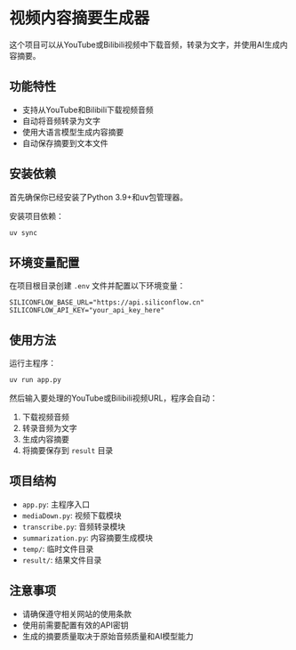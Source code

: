 # 视频内容摘要生成器

这个项目可以从YouTube或Bilibili视频中下载音频，转录为文字，并使用AI生成内容摘要。

## 功能特性

- 支持从YouTube和Bilibili下载视频音频
- 自动将音频转录为文字
- 使用大语言模型生成内容摘要
- 自动保存摘要到文本文件

## 安装依赖

首先确保你已经安装了Python 3.9+和uv包管理器。

安装项目依赖：

```bash
uv sync
```

## 环境变量配置

在项目根目录创建 `.env` 文件并配置以下环境变量：

```env
SILICONFLOW_BASE_URL="https://api.siliconflow.cn"
SILICONFLOW_API_KEY="your_api_key_here"
```

## 使用方法

运行主程序：

```bash
uv run app.py
```

然后输入要处理的YouTube或Bilibili视频URL，程序会自动：
1. 下载视频音频
2. 转录音频为文字
3. 生成内容摘要
4. 将摘要保存到 `result` 目录

## 项目结构

- `app.py`: 主程序入口
- `mediaDown.py`: 视频下载模块
- `transcribe.py`: 音频转录模块
- `summarization.py`: 内容摘要生成模块
- `temp/`: 临时文件目录
- `result/`: 结果文件目录

## 注意事项

- 请确保遵守相关网站的使用条款
- 使用前需要配置有效的API密钥
- 生成的摘要质量取决于原始音频质量和AI模型能力